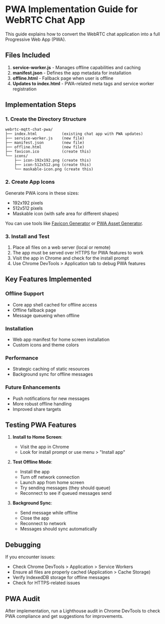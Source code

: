# PWA Implementation Guide for WebRTC Chat App

This guide explains how to convert the WebRTC chat application into a full Progressive Web App (PWA).

## Files Included

1. **service-worker.js** - Manages offline capabilities and caching
2. **manifest.json** - Defines the app metadata for installation
3. **offline.html** - Fallback page when user is offline
4. **Updates to index.html** - PWA-related meta tags and service worker registration

## Implementation Steps

### 1. Create the Directory Structure

```
webrtc-mqtt-chat-pwa/
├── index.html           (existing chat app with PWA updates)
├── service-worker.js    (new file)
├── manifest.json        (new file)
├── offline.html         (new file)
├── favicon.ico          (create this)
└── icons/
    ├── icon-192x192.png (create this)
    ├── icon-512x512.png (create this)
    └── maskable-icon.png (create this)
```

### 2. Create App Icons

Generate PWA icons in these sizes:
- 192x192 pixels
- 512x512 pixels
- Maskable icon (with safe area for different shapes)

You can use tools like [Favicon Generator](https://www.favicon-generator.org/) or [PWA Asset Generator](https://github.com/onderceylan/pwa-asset-generator).

### 3. Install and Test

1. Place all files on a web server (local or remote)
2. The app must be served over HTTPS for PWA features to work
3. Visit the app in Chrome and check for the install prompt
4. Use Chrome DevTools > Application tab to debug PWA features

## Key Features Implemented

### Offline Support
- Core app shell cached for offline access
- Offline fallback page
- Message queueing when offline

### Installation
- Web app manifest for home screen installation
- Custom icons and theme colors

### Performance
- Strategic caching of static resources
- Background sync for offline messages

### Future Enhancements
- Push notifications for new messages
- More robust offline handling
- Improved share targets

## Testing PWA Features

1. **Install to Home Screen**:
   - Visit the app in Chrome
   - Look for install prompt or use menu > "Install app"

2. **Test Offline Mode**:
   - Install the app
   - Turn off network connection
   - Launch app from home screen
   - Try sending messages (they should queue)
   - Reconnect to see if queued messages send

3. **Background Sync**:
   - Send message while offline
   - Close the app
   - Reconnect to network
   - Messages should sync automatically

## Debugging

If you encounter issues:
- Check Chrome DevTools > Application > Service Workers
- Ensure all files are properly cached (Application > Cache Storage)
- Verify IndexedDB storage for offline messages
- Check for HTTPS-related issues

## PWA Audit

After implementation, run a Lighthouse audit in Chrome DevTools to check PWA compliance and get suggestions for improvements.

